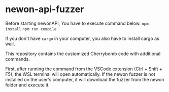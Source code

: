 # newon-api-fuzzer

Before starting newonAPI, You have to execute command below.
`npm install`
`npm run compile`

If you don't have `cargo` in your computer, you also have to install cargo as well.


This repository contains the customized Cherrybomb code with additional commands.

First, after running the command from the VSCode extension (Ctrl + Shift + F5), the WSL terminal will open automatically. If the newon fuzzer is not installed on the user's computer, it will download the fuzzer from the newon folder and execute it.


